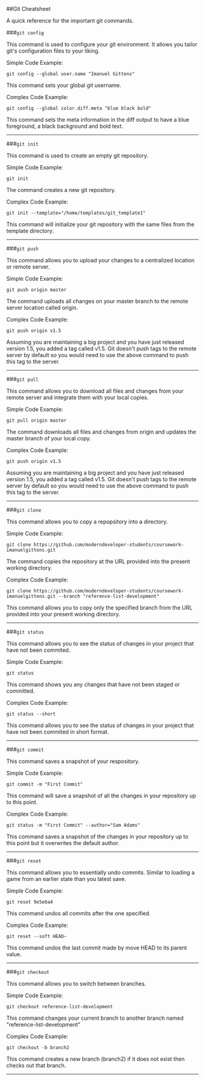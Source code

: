 ##Git Cheatsheet

A quick reference for the important git commands.

###`git config`

This command is used to configure your git environment. It allows you tailor git's configuration files to your liking. 

Simple Code Example:

	git config --global user.name "Imanuel Gittens"

This command sets your global git username.

Complex Code Example:

	git config --global color.diff.meta "blue black bold"

This command sets the meta information in the diff output to have a blue foreground, a black background and bold text. 

---

###`git init`

This command is used to create an empty git repository. 

Simple Code Example:

	git init

The command creates a new git repository.

Complex Code Example:

	git init --template="/home/templates/git_template1"

This command will initialize your git repository with the same files from the template directory.

---

###`git push`

This command allows you to upload your changes to a centralized location or remote server. 

Simple Code Example:

	git push origin master

The command uploads all changes on your master branch to the remote server location called origin.

Complex Code Example:

	git push origin v1.5

Assuming you are maintaining a big project and you have just released version 1.5, you added a tag called v1.5. Git doesn't push tags to the remote server by default so you would need to use the above command to push this tag to the server. 

---

###`git pull`

This command allows you to download all files and changes from your remote server and integrate them with your local copies. 

Simple Code Example:

	git pull origin master

The command downloads all files and changes from origin and updates the master branch of your local copy. 

Complex Code Example:

	git push origin v1.5

Assuming you are maintaining a big project and you have just released version 1.5, you added a tag called v1.5. Git doesn't push tags to the remote server by default so you would need to use the above command to push this tag to the server. 

---

###`git clone`

This command allows you to copy a repopsitory into a directory. 

Simple Code Example:

	git clone https://github.com/moderndeveloper-students/coursework-imanuelgittens.git

The command copies the repository at the URL provided into the present working directory. 

Complex Code Example:

	git clone https://github.com/moderndeveloper-students/coursework-imanuelgittens.git --branch "reference-list-development"

This command allows you to copy only the specified branch from the URL provided into your present working directory. 

---

###`git status`

This command allows you to see the status of changes in your project that have not been commited. 

Simple Code Example:

	git status

This command shows you any changes that have not been staged or committed. 

Complex Code Example:

	git status --short

This command allows you to see the status of changes in your project that have not been commited in short format.

---

###`git commit`

This command saves a snapshot of your respository. 

Simple Code Example:

	git commit -m "First Commit"

This command will save a snapshot of all the changes in your repository up to this point. 

Complex Code Example:

	git status -m "First Commit" --author="Sam Adams"

This command saves a snapshot of the changes in your repository up to this point but it overwrites the default author. 

---

###`git reset`

This command allows you to essentially undo commits. Similar to loading a game from an earlier state than you latest save. 

Simple Code Example:

	git reset 9e5e6a4

This command undos all commits after the one specified. 

Complex Code Example:

	git reset --soft HEAD~

This command undos the last commit made by move HEAD to its parent value. 

---

###`git checkout`

This command allows you to switch between branches.

Simple Code Example:

	git checkout reference-list-development

This command changes your current branch to another branch named "reference-list-development"

Complex Code Example:

	git checkout -b branch2

This command creates a new branch (branch2) if it does not exist then checks out that branch. 

---